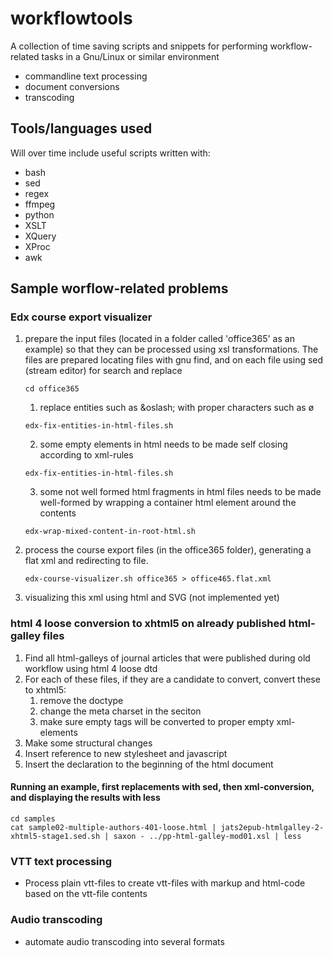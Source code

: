 # workflowtools
A collection of time saving scripts and snippets for performing workflow-related tasks in a Gnu/Linux or similar environment
- commandline text processing
- document conversions
- transcoding

## Tools/languages used
Will over time include useful scripts written with:
- bash
- sed
- regex
- ffmpeg
- python
- XSLT
- XQuery
- XProc
- awk

## Sample worflow-related problems

### Edx course export visualizer

1. prepare the input files (located in a folder called 'office365' as an example) so that they can be processed using xsl transformations. The files are prepared locating files with gnu find, and on each file using sed (stream editor) for search and replace

   ```cd office365```

   1. replace entities such as &amp;oslash; with proper characters such as ø

   ```edx-fix-entities-in-html-files.sh```

   2. some empty elements in html needs to be made self closing according to xml-rules

   ```edx-fix-entities-in-html-files.sh```

   3. some not well formed html fragments in html files needs to be made well-formed by wrapping a container html element around the contents

   ```edx-wrap-mixed-content-in-root-html.sh```

2. process the course export files (in the office365 folder), generating a flat xml and redirecting to file.

   ```edx-course-visualizer.sh office365 > office465.flat.xml```

3. visualizing this xml using html and SVG (not implemented yet)

### html 4 loose conversion to xhtml5 on already published html-galley files
1. Find all html-galleys of journal articles that were published during old workflow using html 4 loose dtd
2. For each of these files, if they are a candidate to convert, convert these to xhtml5:
   1. remove the doctype
   2. change the meta charset in the <head> seciton
   3. make sure empty tags will be converted to proper empty xml-elements
3. Make some structural changes
4. Insert reference to new stylesheet and javascript
5. Insert the <!DOCTYPE html> declaration to the beginning of the html document

#### Running an example, first replacements with sed, then xml-conversion, and displaying the results with less
```
cd samples
cat sample02-multiple-authors-401-loose.html | jats2epub-htmlgalley-2-xhtml5-stage1.sed.sh | saxon - ../pp-html-galley-mod01.xsl | less
```

### VTT text processing
- Process plain vtt-files to create vtt-files with markup and html-code based on the vtt-file contents

### Audio transcoding
- automate audio transcoding into several formats
